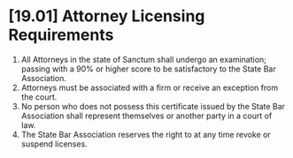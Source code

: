 # [19.01] Attorney Licensing Requirements

1. All Attorneys in the state of Sanctum shall undergo an examination; passing with a 90% or higher score to be satisfactory to the State Bar Association.
2. Attorneys must be associated with a firm or receive an exception from the court.
3. No person who does not possess this certificate issued by the State Bar Association shall represent themselves or another party in a court of law.
4. The State Bar Association reserves the right to at any time revoke or suspend licenses.